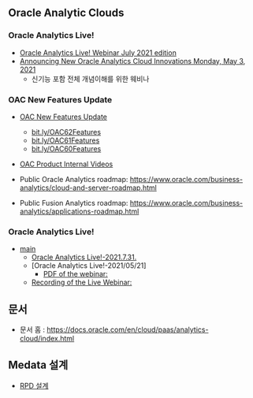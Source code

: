 ## Oracle Analytic Clouds
### Oracle Analytics Live!
* [Oracle Analytics Live! Webinar July 2021 edition](https://www.youtube.com/watch?v=uVCezH1QXYI)
* [Announcing New Oracle Analytics Cloud Innovations Monday, May 3, 2021](https://www.oracle.com/events/live/analytics-innovations/)
  * 신기능 포함 전체 개념이해를 위한 웨비나
### OAC New Features Update 
* [OAC New Features Update](oac_nf.md)
  * [bit.ly/OAC62Features](http://bit.ly/OAC62Features) 
  * [bit.ly/OAC61Features](http://bit.ly/OAC61Features) 
  * [bit.ly/OAC60Features](http://bit.ly/OAC60Features) 
* [OAC Product Internal Videos](https://otube.oracle.com/channel/OAC+Product+Internal+Videos/111611752)

* Public Oracle Analytics roadmap: https://www.oracle.com/business-analytics/cloud-and-server-roadmap.html
* Public Fusion Analytics roadmap: https://www.oracle.com/business-analytics/applications-roadmap.html

### Oracle Analytics Live!
* [main](https://asktom.oracle.com/pls/apex/f?p=100:551:15565967996279:::551:P551_CLASS_ID:14172&cs=151987868A4F017F8259276CACAF23192)
  * [Oracle Analytics Live!-2021.7.31.](https://www.youtube.com/watch?v=vZfehWYlLdU)
  * [Oracle Analytics Live!-2021/05/21]
    * [PDF of the webinar:](https://securesites-prodapp.cec.ocp.oraclecloud.com/documents/link/LD923B16A80360DE560B18DA91926C0C2E5EF3A9B635/fileview/DC93CC668C9EC00357AA3F54E6C726ED6482623B532F/_Oracle_Analytics_Live_May_2021.pdf)
  * [Recording of the Live Webinar:](https://securesites-prodapp.cec.ocp.oraclecloud.com/documents/link/LD1A9839723FA3CE0812C7102AF1F52507F099BA4D71/fileview/DDA736D54B654ECE0E04596D7D75D7DD320654FC6F37/_Oracle_Analytics_Live_May_2021.mp4)
## 문서
* 문서 홈 : https://docs.oracle.com/en/cloud/paas/analytics-cloud/index.html
## Medata 설계
* [RPD 설계](rpd.md)
